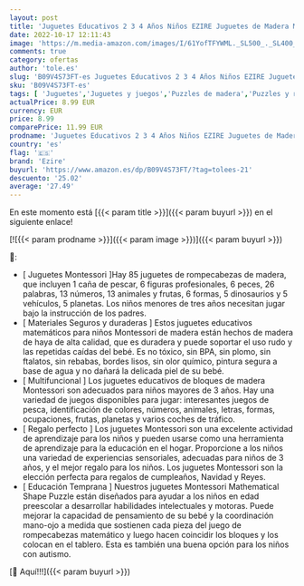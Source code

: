 ```yaml
---
layout: post
title: 'Juguetes Educativos 2 3 4 Años Niños EZIRE Juguetes de Madera Montessori Bebé Tablero de Pesca para Desarrollo Intelectual   Aprende Número Letra Animal Profesión Regalo de cumpleaños Navidad Niños'
date: 2022-10-17 12:11:43
image: 'https://m.media-amazon.com/images/I/61YofTFYWML._SL500_._SL400_.jpg'
comments: true
category: ofertas
author: 'tole.es'
slug: 'B09V4S73FT-es Juguetes Educativos 2 3 4 Años Niños EZIRE Juguetes de...'
sku: 'B09V4S73FT-es'
tags: [ 'Juguetes','Juguetes y juegos','Puzzles de madera','Puzzles y rompecabezas','bebé','ezire','🇪🇸', ]
actualPrice: 8.99 EUR
currency: EUR
price: 8.99
comparePrice: 11.99 EUR
prodname: 'Juguetes Educativos 2 3 4 Años Niños EZIRE Juguetes de Madera Montessori Bebé Tablero de Pesca para Desarrollo Intelectual   Aprende Número Letra Animal Profesión Regalo de cumpleaños Navidad Niños'
country: 'es'
flag: '🇪🇸'
brand: 'Ezire'
buyurl: 'https://www.amazon.es/dp/B09V4S73FT/?tag=tolees-21'
descuento: '25.02'
average: '27.49'
---
```


En este momento está [{{< param title >}}]({{< param buyurl >}}) en el siguiente enlace!

[![{{< param prodname >}}]({{< param image >}})]({{< param buyurl >}})

🔎:

- [ Juguetes Montessori ]Hay 85 juguetes de rompecabezas de madera, que incluyen 1 caña de pescar, 6 figuras profesionales, 6 peces, 26 palabras, 13 números, 13 animales y frutas, 6 formas, 5 dinosaurios y 5 vehículos, 5 planetas. Los niños menores de tres años necesitan jugar bajo la instrucción de los padres.
- [ Materiales Seguros y duraderas ] Estos juguetes educativos matemáticos para niños Montessori de madera están hechos de madera de haya de alta calidad, que es duradera y puede soportar el uso rudo y las repetidas caídas del bebé. Es no tóxico, sin BPA, sin plomo, sin ftalatos, sin rebabas, bordes lisos, sin olor químico, pintura segura a base de agua y no dañará la delicada piel de su bebé.
- [ Multifuncional ] Los juguetes educativos de bloques de madera Montessori son adecuados para niños mayores de 3 años. Hay una variedad de juegos disponibles para jugar: interesantes juegos de pesca, identificación de colores, números, animales, letras, formas, ocupaciones, frutas, planetas y varios coches de tráfico.
- [ Regalo perfecto ] Los juguetes Montessori son una excelente actividad de aprendizaje para los niños y pueden usarse como una herramienta de aprendizaje para la educación en el hogar. Proporcione a los niños una variedad de experiencias sensoriales, adecuadas para niños de 3 años, y el mejor regalo para los niños. Los juguetes Montessori son la elección perfecta para regalos de cumpleaños, Navidad y Reyes.
- [ Educación Temprana ] Nuestros juguetes Montessori Mathematical Shape Puzzle están diseñados para ayudar a los niños en edad preescolar a desarrollar habilidades intelectuales y motoras. Puede mejorar la capacidad de pensamiento de su bebé y la coordinación mano-ojo a medida que sostienen cada pieza del juego de rompecabezas matemático y luego hacen coincidir los bloques y los colocan en el tablero. Esta es también una buena opción para los niños con autismo.

[🛒 Aquí!!!]({{< param buyurl >}})

